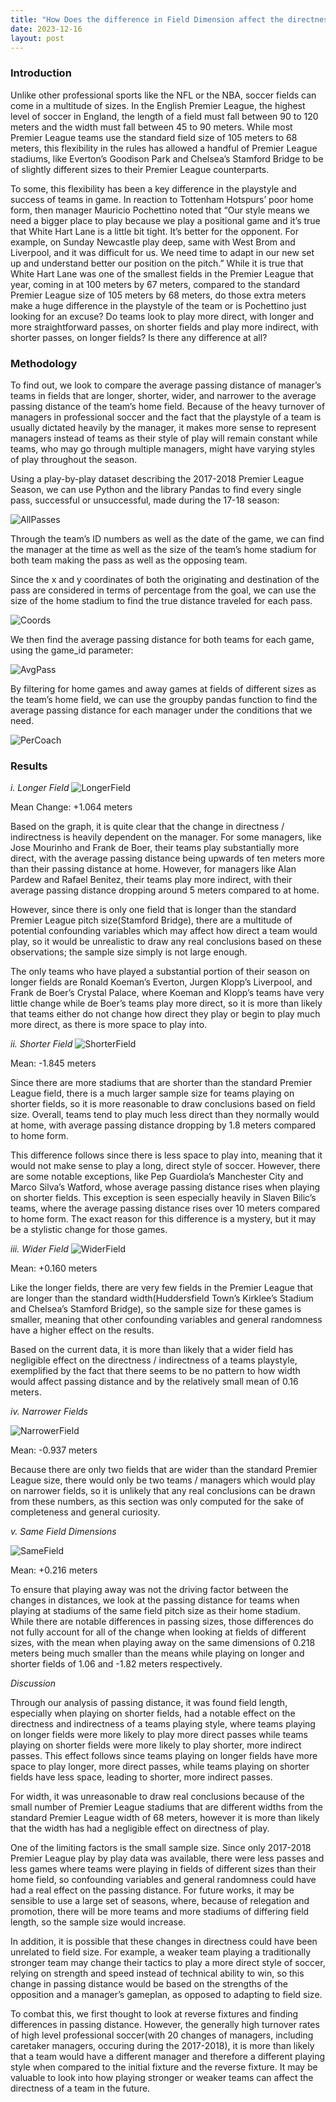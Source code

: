```yaml
---
title: "How Does the difference in Field Dimension affect the directness of a soccer team?"
date: 2023-12-16
layout: post
---
```

### Introduction

Unlike other professional sports like the NFL or the NBA, soccer fields can come in a multitude of sizes. In the English Premier League, the highest level of soccer in England, the length of a field must fall between 90 to 120 meters and the width must fall between 45 to 90 meters. While most Premier League teams use the standard field size of 105 meters to 68 meters, this flexibility in the rules has allowed a handful of Premier League stadiums, like Everton’s Goodison Park and Chelsea’s Stamford Bridge to be of slightly different sizes to their Premier League counterparts.

To some, this flexibility has been a key difference in the playstyle and success of teams in game. In reaction to Tottenham Hotspurs’ poor home form, then manager Mauricio Pochettino noted that “Our style means we need a bigger place to play because we play a positional game and it’s true that White Hart Lane is a little bit tight. It’s better for the opponent. For example, on Sunday Newcastle play deep, same with West Brom and Liverpool, and it was difficult for us. We need time to adapt in our new set up and understand better our position on the pitch.” While it is true that White Hart Lane was one of the smallest fields in the Premier League that year, coming in at 100 meters by 67 meters, compared to the standard Premier League size of 105 meters by 68 meters, do those extra meters make a huge difference in the playstyle of the team or is Pochettino just looking for an excuse? Do teams look to play more direct, with longer and more straightforward passes, on shorter fields and play more indirect, with shorter passes, on longer fields? Is there any difference at all?

### Methodology
To find out, we look to compare the average passing distance of manager’s teams in fields that are longer, shorter, wider, and narrower to the average passing distance of the team’s home field. Because of the heavy turnover of managers in professional soccer and the fact that the playstyle of a team is usually dictated heavily by the manager, it makes more sense to represent managers instead of teams as their style of play will remain constant while teams, who may go through multiple managers, might have varying styles of play throughout the season.

Using a play-by-play dataset describing the 2017-2018 Premier League Season, we can use Python and the library Pandas to find every single pass, successful or unsuccessful, made during the 17-18 season:

![AllPasses]({site.url}/assets/FieldPitchAnalysis/FieldPitchdf1.png)

Through the team’s ID numbers as well as the date of the game, we can find the manager at the time as well as the size of the team’s home stadium for both team making the pass as well as the opposing team. 

Since the x and y coordinates of both the originating and destination of the pass are considered in terms of percentage from the goal, we can use the size of the home stadium to find the true distance traveled for each pass. 

![Coords](assets/FieldPitchAnalysis/FieldPitchdf2.png)


We then find the average passing distance for both teams for each game, using the game_id parameter:

![AvgPass](/assets/FieldPitchAnalysis/FieldPitchdf3.png)

By filtering for home games and away games at fields of different sizes as the team’s home field, we can use the groupby pandas function to find the average passing distance for each manager under the conditions that we need.

![PerCoach](/assets/FieldPitchAnalysis/FieldPitchdf4.png)

### Results
*i. Longer Field*
![LongerField](/assets/FieldPitchAnalysis/Longerfield.png)

Mean Change: +1.064 meters

Based on the graph, it is quite clear that the change in directness / indirectness is heavily dependent on the manager. For some managers, like Jose Mourinho and Frank de Boer, their teams play substantially more direct, with the average passing distance being upwards of ten meters more than their passing distance at home. However, for managers like Alan Pardew and Rafael Benitez, their teams play more indirect, with their average passing distance dropping around 5 meters compared to at home. 

However, since there is only one field that is longer than the standard Premier League pitch size(Stamford Bridge), there are a multitude of potential confounding variables which may affect how direct a team would play, so it would be unrealistic to draw any real conclusions based on these observations; the sample size simply is not large enough. 

The only teams who have played a substantial portion of their season on longer fields are Ronald Koeman’s Everton, Jurgen Klopp’s Liverpool, and Frank de Boer’s Crystal Palace, where Koeman and Klopp’s teams have very little change while de Boer’s teams play more direct, so it is more than likely that teams either do not change how direct they play or begin to play much more direct, as there is more space to play into.

*ii. Shorter Field*
![ShorterField](/assets/FieldPitchAnalysis/Shorterfield.png)

Mean: -1.845 meters

Since there are more stadiums that are shorter than the standard Premier League field, there is a much larger sample size for teams playing on shorter fields, so it is more reasonable to draw conclusions based on field size. Overall, teams tend to play much less direct than they normally would at home, with average passing distance dropping by 1.8 meters compared to home form. 

This difference follows since there is less space to play into, meaning that it would not make sense to play a long, direct style of soccer. However, there are some notable exceptions, like Pep Guardiola’s Manchester City and Marco Silva’s Watford, whose average passing distance rises when playing on shorter fields. This exception is seen especially heavily in Slaven Bilic’s teams, where the average passing distance rises over 10 meters compared to home form. The exact reason for this difference is a mystery, but it may be a stylistic change for those games.

*iii. Wider Field*
![WiderField](/assets/FieldPitchAnalysis/Widerfield.png)

Mean: +0.160 meters

Like the longer fields, there are very few fields in the Premier League that are longer than the standard width(Huddersfield Town’s Kirklee’s Stadium and Chelsea’s Stamford Bridge), so the sample size for these games is smaller, meaning that other confounding variables and general randomness have a higher effect on the results. 

Based on the current data, it is more than likely that a wider field has negligible effect on the directness / indirectness of a teams playstyle, exemplified by the fact that there seems to be no pattern to how width would affect passing distance and by the relatively small mean of 0.16 meters. 

*iv. Narrower Fields*

![NarrowerField](/assets/FieldPitchAnalysis/Narrowerfield.png)

Mean: -0.937 meters

Because there are only two fields that are wider than the standard Premier League size, there would only be two teams / managers which would play on narrower fields, so it is unlikely that any real conclusions can be drawn from these numbers, as this section was only computed for the sake of completeness and general curiosity.

*v. Same Field Dimensions*

![SameField](/assets/FieldPitchAnalysis/Samefield.png)

Mean: +0.216 meters

To ensure that playing away was not the driving factor between the changes in distances, we look at the passing distance for teams when playing at stadiums of the same field pitch size as their home stadium. While there are notable differences in passing sizes, those differences do not fully account for all of the change when looking at fields of different sizes, with the mean when playing away on the same dimensions of 0.218 meters being much smaller than the means while playing on longer and shorter fields of 1.06 and -1.82 meters respectively. 

*Discussion*

Through our analysis of passing distance, it was found field length, especially when playing on shorter fields, had a notable effect on the directness and indirectness of a teams playing style, where teams playing on longer fields were more likely to play more direct passes while teams playing on shorter fields were more likely to play shorter, more indirect passes. This effect follows since teams playing on longer fields have more space to play longer, more direct passes, while teams playing on shorter fields have less space, leading to shorter, more indirect passes. 

For width, it was unreasonable to draw real conclusions because of the small number of Premier League stadiums that are different widths from the standard Premier League width of 68 meters, however it is more than likely that the width has had a negligible effect on directness of play.

One of the limiting factors is the small sample size. Since only 2017-2018 Premier League play by play data was available, there were less passes and less games where teams were playing in fields of different sizes than their home field, so confounding variables and general randomness could have had a real effect on the passing distance. For future works, it may be sensible to use a large set of seasons, where, because of relegation and promotion, there will be more teams and more stadiums of differing field length, so the sample size would increase.

In addition, it is possible that these changes in directness could have been unrelated to field size. For example, a weaker team playing a traditionally stronger team may change their tactics to play a more direct style of soccer, relying on strength and speed instead of technical ability to win, so this change in passing distance would be based on the strengths of the opposition and a manager’s gameplan, as opposed to adapting to field size. 

To combat this, we first thought to look at reverse fixtures and finding differences in passing distance. However, the generally high turnover rates of high level professional soccer(with 20 changes of managers, including caretaker managers, occuring during the 2017-2018), it is more than likely that a team would have a different manager and therefore a different playing style when compared to the initial fixture and the reverse fixture. It may be valuable to look into how playing stronger or weaker teams can affect the directness of a team in the future.

